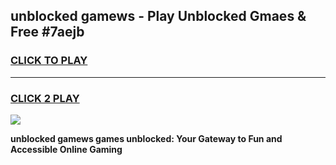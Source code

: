 
## unblocked gamews - Play Unblocked Gmaes & Free #7aejb
<h3>
<a href="https://news.freeplayer.one?title=unblocked_gamews&ref=24F">CLICK TO PLAY</a></h3>
<hr>

<h3>
<a href="https://news.freeplayer.one?title=unblocked_gamews&ref=24F">CLICK 2 PLAY</a>
  
</h3>

<a href="https://news.freeplayer.one?title=unblocked_gamews&ref=24F/"><img src="https://clearcache.store/games.png"></a>


**unblocked gamews games unblocked: Your Gateway to Fun and Accessible Online Gaming**
